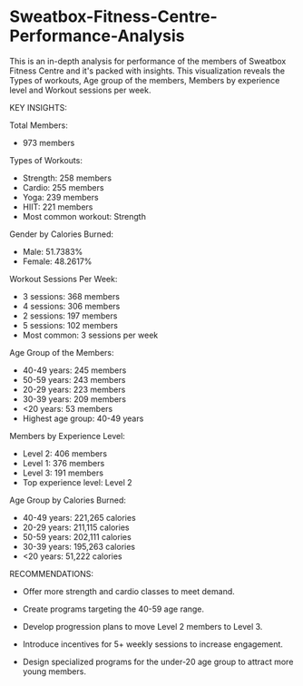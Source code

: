 # Sweatbox-Fitness-Centre-Performance-Analysis
This is an in-depth analysis for performance of the members of Sweatbox Fitness Centre and it's packed with insights. This visualization reveals the Types of workouts, Age group of the members, Members by experience level and Workout sessions per week.

KEY INSIGHTS:

Total Members: 
* 973 members


Types of Workouts:
* Strength: 258 members
* Cardio: 255 members
* Yoga: 239 members
* HIIT: 221 members
* Most common workout: Strength
 

Gender by Calories Burned:
* Male: 51.7383%
* Female: 48.2617%
 

Workout Sessions Per Week:
* 3 sessions: 368 members
* 4 sessions: 306 members
* 2 sessions: 197 members
* 5 sessions: 102 members
* Most common: 3 sessions per week
 

Age Group of the Members:
* 40-49 years: 245 members
* 50-59 years: 243 members
* 20-29 years: 223 members
* 30-39 years: 209 members
* <20 years: 53 members
* Highest age group: 40-49 years
 

Members by Experience Level:
* Level 2: 406 members
* Level 1: 376 members
* Level 3: 191 members
* Top experience level: Level 2
 

Age Group by Calories Burned:
* 40-49 years: 221,265 calories
* 20-29 years: 211,115 calories
* 50-59 years: 202,111 calories
* 30-39 years: 195,263 calories
* <20 years: 51,222 calories
 

RECOMMENDATIONS:

* Offer more strength and cardio classes to meet demand.
 
* Create programs targeting the 40-59 age range.

* Develop progression plans to move Level 2 members to Level 3.

* Introduce incentives for 5+ weekly sessions to increase engagement. 

* Design specialized programs for the under-20 age group to attract more young members.
